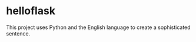 helloflask
==========

This project uses Python and the English language to create a sophisticated sentence.
